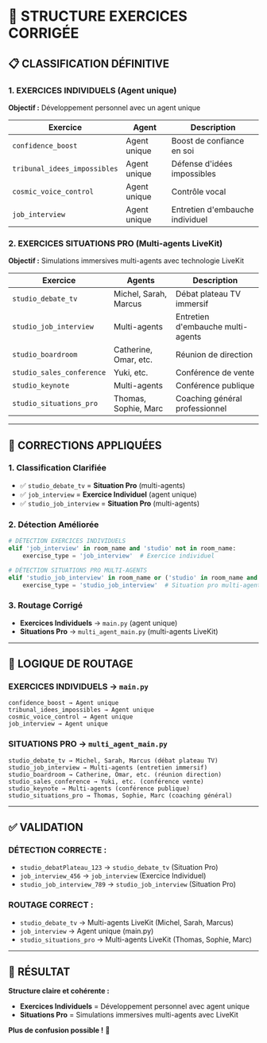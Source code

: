 # 🎯 STRUCTURE EXERCICES CORRIGÉE

## 📋 CLASSIFICATION DÉFINITIVE

### **1. EXERCICES INDIVIDUELS** (Agent unique)
**Objectif :** Développement personnel avec un agent unique

| Exercice | Agent | Description |
|----------|-------|-------------|
| `confidence_boost` | Agent unique | Boost de confiance en soi |
| `tribunal_idees_impossibles` | Agent unique | Défense d'idées impossibles |
| `cosmic_voice_control` | Agent unique | Contrôle vocal |
| `job_interview` | Agent unique | Entretien d'embauche individuel |

### **2. EXERCICES SITUATIONS PRO** (Multi-agents LiveKit)
**Objectif :** Simulations immersives multi-agents avec technologie LiveKit

| Exercice | Agents | Description |
|----------|--------|-------------|
| `studio_debate_tv` | Michel, Sarah, Marcus | Débat plateau TV immersif |
| `studio_job_interview` | Multi-agents | Entretien d'embauche multi-agents |
| `studio_boardroom` | Catherine, Omar, etc. | Réunion de direction |
| `studio_sales_conference` | Yuki, etc. | Conférence de vente |
| `studio_keynote` | Multi-agents | Conférence publique |
| `studio_situations_pro` | Thomas, Sophie, Marc | Coaching général professionnel |

---

## 🔧 CORRECTIONS APPLIQUÉES

### **1. Classification Clarifiée**
- ✅ `studio_debate_tv` = **Situation Pro** (multi-agents)
- ✅ `job_interview` = **Exercice Individuel** (agent unique)
- ✅ `studio_job_interview` = **Situation Pro** (multi-agents)

### **2. Détection Améliorée**
```python
# DÉTECTION EXERCICES INDIVIDUELS
elif 'job_interview' in room_name and 'studio' not in room_name:
    exercise_type = 'job_interview'  # Exercice individuel

# DÉTECTION SITUATIONS PRO MULTI-AGENTS  
elif 'studio_job_interview' in room_name or ('studio' in room_name and 'interview' in room_name):
    exercise_type = 'studio_job_interview'  # Situation pro multi-agents
```

### **3. Routage Corrigé**
- **Exercices Individuels** → `main.py` (agent unique)
- **Situations Pro** → `multi_agent_main.py` (multi-agents LiveKit)

---

## 🎯 LOGIQUE DE ROUTAGE

### **EXERCICES INDIVIDUELS** → `main.py`
```
confidence_boost → Agent unique
tribunal_idees_impossibles → Agent unique  
cosmic_voice_control → Agent unique
job_interview → Agent unique
```

### **SITUATIONS PRO** → `multi_agent_main.py`
```
studio_debate_tv → Michel, Sarah, Marcus (débat plateau TV)
studio_job_interview → Multi-agents (entretien immersif)
studio_boardroom → Catherine, Omar, etc. (réunion direction)
studio_sales_conference → Yuki, etc. (conférence vente)
studio_keynote → Multi-agents (conférence publique)
studio_situations_pro → Thomas, Sophie, Marc (coaching général)
```

---

## ✅ VALIDATION

### **DÉTECTION CORRECTE :**
- `studio_debatPlateau_123` → `studio_debate_tv` (Situation Pro)
- `job_interview_456` → `job_interview` (Exercice Individuel)
- `studio_job_interview_789` → `studio_job_interview` (Situation Pro)

### **ROUTAGE CORRECT :**
- `studio_debate_tv` → Multi-agents LiveKit (Michel, Sarah, Marcus)
- `job_interview` → Agent unique (main.py)
- `studio_situations_pro` → Multi-agents LiveKit (Thomas, Sophie, Marc)

---

## 🎉 RÉSULTAT

**Structure claire et cohérente :**
- **Exercices Individuels** = Développement personnel avec agent unique
- **Situations Pro** = Simulations immersives multi-agents avec LiveKit

**Plus de confusion possible !** 🎯
